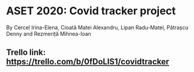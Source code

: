 # ASET 2020: Covid tracker project
By Cercel Irina-Elena, Cioată Matei Alexandru, Lipan Radu-Matei, Pătrașcu Denny and Rezmeriță Mihnea-Ioan
## Trello link: https://trello.com/b/0fDoLlS1/covidtracker
